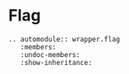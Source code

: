 # Flag

```{eval-rst}
.. automodule:: wrapper.flag
   :members:
   :undoc-members:
   :show-inheritance:
```
